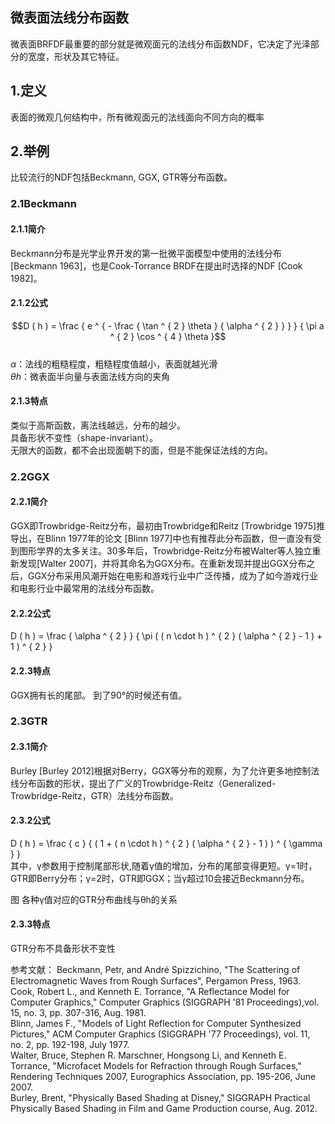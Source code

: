 ## 微表面法线分布函数
微表面BRFDF最重要的部分就是微观⾯元的法线分布函数NDF，它决定了光泽部分的宽度，形状及其它特征。
## 1.定义
表面的微观几何结构中，所有微观面元的法线面向不同⽅向的概率
## 2.举例
⽐较流⾏的NDF包括Beckmann, GGX, GTR等分布函数。
### 2.1Beckmann 
#### 2.1.1简介
Beckmann分布是光学业界开发的第一批微平面模型中使用的法线分布[Beckmann 1963]，也是Cook-Torrance BRDF在提出时选择的NDF [Cook 1982]。
#### 2.1.2公式
$$D ( h ) = \frac { e ^ { - \frac { \tan ^ { 2 } \theta } { \alpha ^ { 2 } } } } { \pi a ^ { 2 } \cos ^ { 4 } \theta }$$  
*α*：法线的粗糙程度，粗糙程度值越小，表面就越光滑  
*θh*：微表面半向量与表面法线方向的夹角  
#### 2.1.3特点
类似于高斯函数，离法线越远，分布的越少。  
具备形状不变性（shape-invariant）。  
无限大的函数，都不会出现面朝下的面，但是不能保证法线的方向。  
### 2.2GGX
#### 2.2.1简介
GGX即Trowbridge-Reitz分布，最初由Trowbridge和Reitz [Trowbridge 1975]推导出，在Blinn 1977年的论文 [Blinn 1977]中也有推荐此分布函数，但一直没有受到图形学界的太多关注。30多年后，Trowbridge-Reitz分布被Walter等人独立重新发现[Walter 2007]，并将其命名为GGX分布。在重新发现并提出GGX分布之后，GGX分布采用风潮开始在电影和游戏行业中广泛传播，成为了如今游戏行业和电影行业中最常用的法线分布函数。
#### 2.2.2公式
D ( h ) = \frac { \alpha ^ { 2 } } { \pi ( ( n \cdot h ) ^ { 2 } ( \alpha ^ { 2 } - 1 ) + 1 ) ^ { 2 } }  
#### 2.2.3特点
GGX拥有长的尾部。
到了90°的时候还有值。

### 2.3GTR
#### 2.3.1简介
Burley [Burley 2012]根据对Berry，GGX等分布的观察，为了允许更多地控制法线分布函数的形状，提出了广义的Trowbridge-Reitz（Generalized-Trowbridge-Reitz，GTR）法线分布函数。
#### 2.3.2公式
D ( h ) = \frac { c } { ( 1 + ( n \cdot h ) ^ { 2 } ( \alpha ^ { 2 } - 1 ) ) ^ { \gamma } }  
其中，γ参数用于控制尾部形状,随着γ值的增加，分布的尾部变得更短。γ=1时，GTR即Berry分布；γ=2时，GTR即GGX；当γ超过10会接近Beckmann分布。  

图 各种γ值对应的GTR分布曲线与θh的关系

#### 2.3.3特点
GTR分布不具备形状不变性  

参考文献： 
Beckmann, Petr, and André Spizzichino, "The Scattering of Electromagnetic Waves from Rough Surfaces", Pergamon Press, 1963.  
Cook, Robert L., and Kenneth E. Torrance, "A Reflectance Model for Computer Graphics," Computer Graphics (SIGGRAPH '81 Proceedings),vol. 15, no. 3, pp. 307-316, Aug. 1981.  
Blinn, James F., "Models of Light Reflection for Computer Synthesized Pictures," ACM Computer Graphics (SIGGRAPH '77 Proceedings), vol. 11, no. 2, pp. 192-198, July 1977.  
Walter, Bruce, Stephen R. Marschner, Hongsong Li, and Kenneth E. Torrance, "Microfacet Models for Refraction through Rough Surfaces," Rendering Techniques 2007, Eurographics Association, pp. 195-206, June 2007.  
Burley, Brent, "Physically Based Shading at Disney," SIGGRAPH Practical Physically Based Shading in Film and Game Production course, Aug. 2012.  

